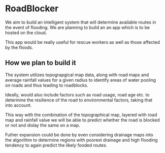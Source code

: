 # RoadBlocker

We aim to build an intelligent system that will determine available routes in the event of flooding. We are planning to build an an app which is to be hosted on the cloud. 

This app would be really useful for rescue workers as well as those affected by the floods. 

## How we plan to build it

The system utilizes topograpgical map data, along with road maps and average rainfall values for a given radius to identify areas of water pooling on roads and thus leading to roadblocks. 

Ideally, would also include factors such as road usage, road age etc. to determine the resilience of the road to environmental factors, taking that into account. 

This way with the combination of the topographical map, layered with road map and rainfall value we will be able to predict whether the road is blocked or not and dislay the same on a map.

Futher expansion could be done by even considering drainage maps into the algorithm to determine regions with poorest drainage and high flooding tendency to again predict the likely fooded routes. 

